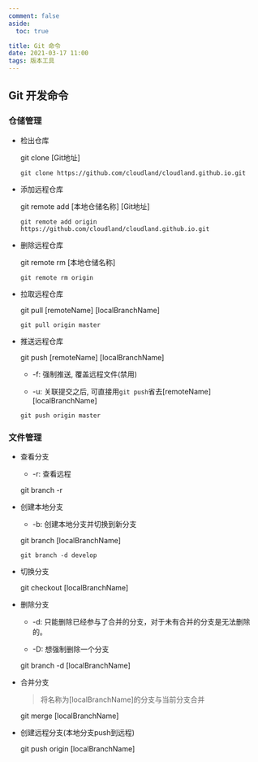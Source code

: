 ```yaml
---
comment: false
aside:
  toc: true

title: Git 命令
date: 2021-03-17 11:00
tags: 版本工具
---
```


## Git 开发命令

### 仓储管理

* 检出仓库

  git clone [Git地址]

  ```shell
  git clone https://github.com/cloudland/cloudland.github.io.git
  ```

* 添加远程仓库

  git remote add [本地仓储名称] [Git地址]

  ```shell
  git remote add origin https://github.com/cloudland/cloudland.github.io.git
  ```

* 删除远程仓库

  git remote rm [本地仓储名称]

  ```shell
  git remote rm origin
  ```

* 拉取远程仓库

  git pull [remoteName] [localBranchName]

  ```shell
  git pull origin master
  ```

* 推送远程仓库

  git push [remoteName] [localBranchName]

  * -f: 强制推送, 覆盖远程文件(禁用)

  * -u: 关联提交之后, 可直接用`git push`省去[remoteName] [localBranchName]

  ```shell
  git push origin master
  ```

### 文件管理

* 查看分支

  * -r: 查看远程

  git branch -r

* 创建本地分支

  * -b: 创建本地分支并切换到新分支

  git branch [localBranchName]

  ```shell
  git branch -d develop
  ```

* 切换分支

  git checkout [localBranchName]

* 删除分支

  * -d: 只能删除已经参与了合并的分支，对于未有合并的分支是无法删除的。

  * -D: 想强制删除一个分支

   git branch -d [localBranchName]

* 合并分支

  > 将名称为[localBranchName]的分支与当前分支合并

  git merge [localBranchName] 

* 创建远程分支(本地分支push到远程)

  git push origin [localBranchName]